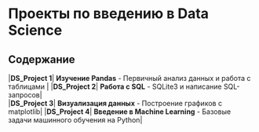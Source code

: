 # Проекты по введению в Data Science

## Содержание

|**DS_Project 1**| **Изучение Pandas** - Первичный анализ данных и работа с таблицами |
|**DS_Project 2**|  **Работа с SQL** - SQLite3 и написание SQL-запросов|  
|**DS_Project 3**|  **Визуализация данных** - Построение графиков с matplotlib|
|**DS_Project 4**|  **Введение в Machine Learning** - Базовые задачи машинного обучения на Python|
